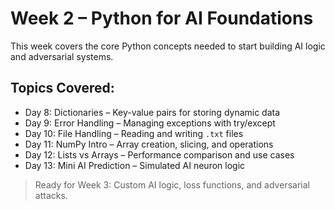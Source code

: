 # Week 2 – Python for AI Foundations

This week covers the core Python concepts needed to start building AI logic and adversarial systems.

## Topics Covered:
- Day 8: Dictionaries – Key-value pairs for storing dynamic data
- Day 9: Error Handling – Managing exceptions with try/except
- Day 10: File Handling – Reading and writing `.txt` files
- Day 11: NumPy Intro – Array creation, slicing, and operations
- Day 12: Lists vs Arrays – Performance comparison and use cases
- Day 13: Mini AI Prediction – Simulated AI neuron logic

> Ready for Week 3: Custom AI logic, loss functions, and adversarial attacks.
